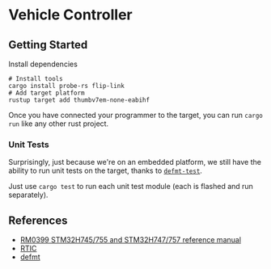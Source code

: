 # Vehicle Controller

## Getting Started

Install dependencies

```shell
# Install tools
cargo install probe-rs flip-link
# Add target platform
rustup target add thumbv7em-none-eabihf
```

Once you have connected your programmer to the target, you can run `cargo run` like any other rust project.

### Unit Tests

Surprisingly, just because we're on an embedded platform, we still have the ability to run unit tests on the target, thanks to [`defmt-test`](https://crates.io/crates/defmt-test).

Just use `cargo test` to run each unit test module (each is flashed and run separately).

## References

- [RM0399 STM32H745/755 and STM32H747/757 reference manual ](https://www.st.com/resource/en/reference_manual/rm0399-stm32h745755-and-stm32h747757-advanced-armbased-32bit-mcus-stmicroelectronics.pdf)
- [RTIC](https://rtic.rs/2/book/en/)
- [defmt](https://defmt.ferrous-systems.com/)
